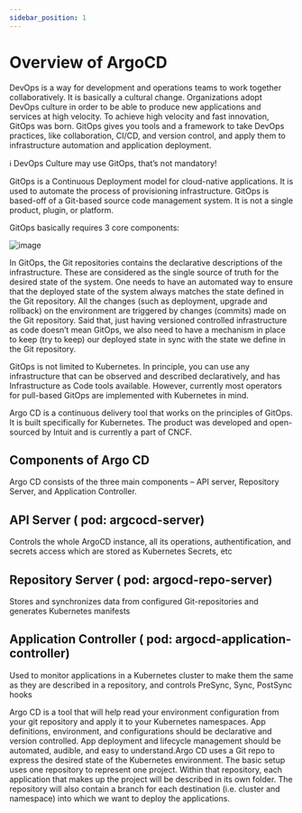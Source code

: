 ```yaml
---
sidebar_position: 1
---
```


# Overview of ArgoCD

DevOps is a way for development and operations teams to work together collaboratively. It is basically a cultural change. Organizations adopt DevOps culture in order to be able to produce new applications and services at high velocity. To achieve high velocity and fast innovation, GitOps was born. GitOps gives you tools and a framework to take DevOps practices, like collaboration, CI/CD, and version control, and apply them to infrastructure automation and application deployment.


ℹ️
DevOps Culture may use GitOps, that’s not mandatory!

GitOps is a Continuous Deployment model for cloud-native applications. It is used to automate the process of provisioning infrastructure. GitOps is based-off of a Git-based source code management system. It is not a single product, plugin, or platform.

GitOps basically requires 3 core components:

![image](https://user-images.githubusercontent.com/313480/187713427-1473c996-3907-455f-9f1e-6cd82d2cdf7f.png)


In GitOps, the Git repositories contains the declarative descriptions of the infrastructure. These are considered as the single source of truth for the desired state of the system. One needs to have an automated way to ensure that the deployed state of the system always matches the state defined in the Git repository. All the changes (such as deployment, upgrade and rollback) on the environment are triggered by changes (commits) made on the Git repository. Said that, just having versioned controlled infrastructure as code doesn’t mean GitOps, we also need to have a mechanism in place to keep (try to keep) our deployed state in sync with the state we define in the Git repository.

GitOps is not limited to Kubernetes. In principle, you can use any infrastructure that can be observed and described declaratively, and has Infrastructure as Code tools available. However, currently most operators for pull-based GitOps are implemented with Kubernetes in mind.

Argo CD is a continuous delivery tool that works on the principles of GitOps. It is built specifically for Kubernetes. The product was developed and open-sourced by Intuit and is currently a part of CNCF.

## Components of Argo CD

Argo CD consists of the three main components – API server, Repository Server, and Application Controller.

## API Server ( pod: argcocd-server)

Controls the whole ArgoCD instance, all its operations, authentification, and secrets access which are stored as Kubernetes Secrets, etc

## Repository Server ( pod: argocd-repo-server)

Stores and synchronizes data from configured Git-repositories and generates Kubernetes manifests

## Application Controller ( pod: argocd-application-controller)

Used to monitor applications in a Kubernetes cluster to make them the same as they are described in a repository, and controls PreSync, Sync, PostSync hooks

Argo CD is a tool that will help read your environment configuration from your git repository and apply it to your Kubernetes namespaces.  App definitions, environment, and configurations should be declarative and version controlled. App deployment and lifecycle management should be automated, audible, and easy to understand.Argo CD uses a Git repo to express the desired state of the Kubernetes environment. The basic setup uses one repository to represent one project. Within that repository, each application that makes up the project will be described in its own folder. The repository will also contain a branch for each destination (i.e. cluster and namespace) into which we want to deploy the applications.

